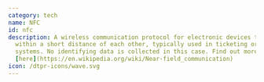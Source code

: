 ```yaml
---
category: tech
name: NFC
id: nfc
description: A wireless communication protocol for electronic devices that are
  within a short distance of each other, typically used in ticketing or payment
  systems. No identifying data is collected in this case. Find out more
  [here](https://en.wikipedia.org/wiki/Near-field_communication)
icon: /dtpr-icons/wave.svg
---
```

